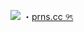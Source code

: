  ![](https://file.garden/Z9aVPiRziQ_aHOvU/tumblr_881f8caf7f6050f098e5099e94726c02_699829a8_400.png)
・[prns.cc ୨ৎ](https://pronouns.cc/@SILENTHILL)
